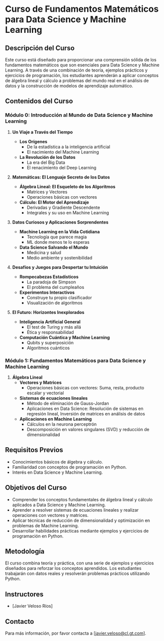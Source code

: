 # Curso de Fundamentos Matemáticos para Data Science y Machine Learning

## Descripción del Curso

Este curso está diseñado para proporcionar una comprensión sólida de los fundamentos matemáticos que son esenciales para Data Science y Machine Learning. A través de una combinación de teoría, ejemplos prácticos y ejercicios de programación, los estudiantes aprenderán a aplicar conceptos de álgebra lineal y cálculo a problemas del mundo real en el análisis de datos y la construcción de modelos de aprendizaje automático.

## Contenidos del Curso

### Módulo 0: Introducción al Mundo de Data Science y Machine Learning

1. **Un Viaje a Través del Tiempo**
   - **Los Orígenes**
     - De la estadística a la inteligencia artificial
     - El nacimiento del Machine Learning
   - **La Revolución de los Datos**
     - La era del Big Data
     - El renacimiento del Deep Learning

2. **Matemáticas: El Lenguaje Secreto de los Datos**
   - **Álgebra Lineal: El Esqueleto de los Algoritmos**
     - Matrices y Vectores
     - Operaciones básicas con vectores
   - **Cálculo: El Motor del Aprendizaje**
     - Derivadas y Gradiente Descendente
     - Integrales y su uso en Machine Learning

3. **Datos Curiosos y Aplicaciones Sorprendentes**
   - **Machine Learning en la Vida Cotidiana**
     - Tecnología que parece magia
     - ML donde menos te lo esperas
   - **Data Science Salvando el Mundo**
     - Medicina y salud
     - Medio ambiente y sostenibilidad

4. **Desafíos y Juegos para Despertar tu Intuición**
   - **Rompecabezas Estadísticos**
     - La paradoja de Simpson
     - El problema del cumpleaños
   - **Experimentos Interactivos**
     - Construye tu propio clasificador
     - Visualización de algoritmos

5. **El Futuro: Horizontes Inexplorados**
   - **Inteligencia Artificial General**
     - El test de Turing y más allá
     - Ética y responsabilidad
   - **Computación Cuántica y Machine Learning**
     - Qubits y superposición
     - Algoritmos cuánticos

### Módulo 1: Fundamentos Matemáticos para Data Science y Machine Learning

1. **Álgebra Lineal**
   - **Vectores y Matrices**
     - Operaciones básicas con vectores: Suma, resta, producto escalar y vectorial
   - **Sistemas de ecuaciones lineales**
     - Método de eliminación de Gauss-Jordan
     - Aplicaciones en Data Science: Resolución de sistemas en regresión lineal, Inversión de matrices en análisis de datos
   - **Aplicaciones en Machine Learning**
     - Cálculos en la neurona perceptrón
     - Descomposición en valores singulares (SVD) y reducción de dimensionalidad

## Requisitos Previos

- Conocimientos básicos de álgebra y cálculo.
- Familiaridad con conceptos de programación en Python.
- Interés en Data Science y Machine Learning.

## Objetivos del Curso

- Comprender los conceptos fundamentales de álgebra lineal y cálculo aplicados a Data Science y Machine Learning.
- Aprender a resolver sistemas de ecuaciones lineales y realizar operaciones con vectores y matrices.
- Aplicar técnicas de reducción de dimensionalidad y optimización en problemas de Machine Learning.
- Desarrollar habilidades prácticas mediante ejemplos y ejercicios de programación en Python.

## Metodología

El curso combina teoría y práctica, con una serie de ejemplos y ejercicios diseñados para reforzar los conceptos aprendidos. Los estudiantes trabajarán con datos reales y resolverán problemas prácticos utilizando Python.


## Instructores

- [Javier Veloso Ríos]


## Contacto

Para más información, por favor contacta a [javier.veloso@cl.gt.com].
